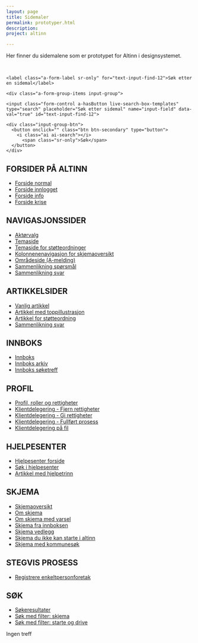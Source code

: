 ```yaml
---
layout: page
title: Sidemaler
permalink: prototyper.html
description:
project: altinn

---
```


<p class="a-leadText a-fontBold">Her finner du sidemalene som er prototypet for Altinn i designsystemet.</p><br>

<div class="form-group a-form-group a-form-group-large mb-4">

    <label class="a-form-label sr-only" for="text-input-find-12">Søk etter en sidemal</label>

    <div class="a-form-group-items input-group">

    <input class="form-control a-hasButton live-search-box-templates" type="search" placeholder="Søk etter sidemal" name="input-field" data-val="true" id="text-input-find-12">

    <div class="input-group-btn">
      <button onclick="" class="btn btn-secondary" type="button">
        <i class="ai ai-search"></i>
          <span class="sr-only">Søk</span>
      </button>
    </div>

  </div>
</div>

<h2 class="live-search-title"> FORSIDER PÅ ALTINN </h2>

<ul class="live-search-list-templates">

  <li><a href="http://altinn.github.io/DesignSystem/public/patterns/04-sider-infoportal-01-forside-00-forside/04-sider-infoportal-01-forside-00-forside.html?1498551267012">Forside normal</a></li>
  <li><a href="http://altinn.github.io/DesignSystem/public/patterns/04-sider-infoportal-01-forside-02-forside-innlogget/04-sider-infoportal-01-forside-02-forside-innlogget.html">Forside innlogget</a></li>
  <li><a href="http://altinn.github.io/DesignSystem/public/patterns/04-sider-infoportal-01-forside-00-forside-varsel-info/04-sider-infoportal-01-forside-00-forside-varsel-info.html?1502110645310">Forside info</a></li>
  <li><a href="http://altinn.github.io/DesignSystem/public/patterns/04-sider-infoportal-01-forside-00-forside-varsel-krise/04-sider-infoportal-01-forside-00-forside-varsel-krise.html?1502110705394">Forside krise</a></li>

</ul>

<h2 class="live-search-title"> NAVIGASJONSSIDER </h2>

<ul class="live-search-list-templates">

  <li><a href="http://altinn.github.io/DesignSystem/public/patterns/04-sider-portal-01-aktorvalg-10-aktorvalg-forste-gang-enkel/04-sider-portal-01-aktorvalg-10-aktorvalg-forste-gang-enkel.html">Aktørvalg</a></li>
  <li><a href="http://altinn.github.io/DesignSystem/public/patterns/04-sider-infoportal-20-navigasjonssider-31-temaside-v-arbeidsforhold/04-sider-infoportal-20-navigasjonssider-31-temaside-v-arbeidsforhold.html">Temaside</a></li>
  <li><a href="http://altinn.github.io/DesignSystem/public/patterns/04-sider-infoportal-20-navigasjonssider-40-temaside-filter-v-stotteordninger/04-sider-infoportal-20-navigasjonssider-40-temaside-filter-v-stotteordninger.html">Temaside for støtteordninger</a></li>
  <li><a href="http://altinn.github.io/DesignSystem/public/patterns/04-sider-infoportal-20-navigasjonssider-50-kolonnenavigasjon-v-skjemaoversikt/04-sider-infoportal-20-navigasjonssider-50-kolonnenavigasjon-v-skjemaoversikt.html">Kolonnenenavigasjon for skjemaoversikt</a></li>

  <li><a href="http://altinn.github.io/DesignSystem/public/patterns/04-sider-infoportal-20-navigasjonssider-51-omraadeside/04-sider-infoportal-20-navigasjonssider-51-omraadeside.html?1507106898184">Områdeside (A-melding)</a></li>
  <li><a href="http://altinn.github.io/DesignSystem/public/patterns/04-sider-infoportal-30-artikkel-42-artikkel-jumbo-v-velg-foretaksform/04-sider-infoportal-30-artikkel-42-artikkel-jumbo-v-velg-foretaksform.html">Sammenlikning spørsmål</a></li>
  <li><a href="http://altinn.github.io/DesignSystem/public/patterns/04-sider-infoportal-20-navigasjonssider-21-sammenlikning-v-velg-foretaksform/04-sider-infoportal-20-navigasjonssider-21-sammenlikning-v-velg-foretaksform.html">Sammenlikning svar</a></li>

</ul>

<h2 class="live-search-title"> ARTIKKELSIDER </h2>

<ul class="live-search-list-templates">

  <li><a href="http://altinn.github.io/DesignSystem/public/patterns/04-sider-infoportal-30-artikkel-14-artikkel-v-aksjeselskap/04-sider-infoportal-30-artikkel-14-artikkel-v-aksjeselskap.html?1507106597065">Vanlig artikkel</a></li>
  <li><a href="http://altinn.github.io/DesignSystem/public/patterns/04-sider-infoportal-30-artikkel-41-artikkel-jumbo-v-enkeltpersonforetak/04-sider-infoportal-30-artikkel-41-artikkel-jumbo-v-enkeltpersonforetak.html">Artikkel med toppillustrasjon</a></li>
  <li><a href="http://altinn.github.io/DesignSystem/public/patterns/04-sider-infoportal-30-artikkel-60-artikkel-v-stotteordning/04-sider-infoportal-30-artikkel-60-artikkel-v-stotteordning.html?1507106764721">Artikkel for støtteordning</a></li>

  <li><a href="http://altinn.github.io/DesignSystem/public/patterns/04-sider-infoportal-20-navigasjonssider-21-sammenlikning-v-velg-foretaksform/04-sider-infoportal-20-navigasjonssider-21-sammenlikning-v-velg-foretaksform.html">Sammenlikning svar</a></li>

</ul>

<h2 class="live-search-title"> INNBOKS </h2>

<ul class="live-search-list-templates">

  <li><a href="http://altinn.github.io/DesignSystem/public/patterns/04-sider-portal-50-innboks-00-innboks/04-sider-portal-50-innboks-00-innboks.html">Innboks</a></li>

  <li><a href="http://altinn.github.io/DesignSystem/public/patterns/04-sider-portal-50-innboks-05-innboks-arkiv/04-sider-portal-50-innboks-05-innboks-arkiv.html">Innboks arkiv</a></li>

  <li><a href="http://altinn.github.io/DesignSystem/public/patterns/04-sider-portal-50-innboks-06-innboks-soketreff/04-sider-portal-50-innboks-06-innboks-soketreff.html">Innboks søketreff</a></li>

</ul>

<h2 class="live-search-title"> PROFIL </h2>

<ul class="live-search-list-templates">

  <li><a href="http://altinn.github.io/DesignSystem/public/patterns/04-sider-portal-60-profil-roller-rettigheter-profil-roller-rettigheter/04-sider-portal-60-profil-roller-rettigheter-profil-roller-rettigheter.html">Profil, roller og rettigheter</a></li>

  <li><a href="http://altinn.github.io/DesignSystem/public/patterns/04-sider-portal-91-klientdelegering-00-klientdelegering-fjern-rettigheter-fra-klient/04-sider-portal-91-klientdelegering-00-klientdelegering-fjern-rettigheter-fra-klient.html">Klientdelegering - Fjern rettigheter</a></li>

  <li><a href="http://altinn.github.io/DesignSystem/public/patterns/04-sider-portal-91-klientdelegering-00-klientdelegering-gi-rettigheter-til-ansatte/04-sider-portal-91-klientdelegering-00-klientdelegering-gi-rettigheter-til-ansatte.html">Klientdelegering - Gi rettigheter</a></li>

  <li><a href="http://altinn.github.io/DesignSystem/public/patterns/04-sider-portal-91-klientdelegering-00-klientdelegering-kvittering-gyldig/04-sider-portal-91-klientdelegering-00-klientdelegering-kvittering-gyldig.html">Klientdelegering - Fullført prosess</a></li>

  <li><a href="http://altinn.github.io/DesignSystem/public/patterns/04-sider-portal-91-klientdelegering-00-klientdelegering-pa-fil/04-sider-portal-91-klientdelegering-00-klientdelegering-pa-fil.html">Klientdelegering på fil</a></li>

</ul>


<h2 class="live-search-title"> HJELPESENTER </h2>

<ul class="live-search-list-templates">

  <li><a href="http://altinn.github.io/DesignSystem/public/patterns/04-sider-infoportal-20-navigasjonssider-70-hjelpesenter/04-sider-infoportal-20-navigasjonssider-70-hjelpesenter.html?1507106852930">Hjelpesenter forside</a></li>

  <li><a href="http://altinn.github.io/DesignSystem/public/patterns/04-sider-infoportal-40-sok-70-sok-hjelp/04-sider-infoportal-40-sok-70-sok-hjelp.html">Søk i hjelpesenter</a></li>

  <li><a href="http://altinn.github.io/DesignSystem/public/patterns/04-sider-infoportal-30-artikkel-70-artikkel-v-hjelpetrinn/04-sider-infoportal-30-artikkel-70-artikkel-v-hjelpetrinn.html?1507106808809">Artikkel med hjelpetrinn</a></li>

</ul>

<h2 class="live-search-title"> SKJEMA </h2>

<ul class="live-search-list-templates">

  <li><a href="http://altinn.github.io/DesignSystem/public/patterns/04-sider-infoportal-20-navigasjonssider-51-omraadeside/04-sider-infoportal-20-navigasjonssider-51-omraadeside.html">Skjemaoversikt</a></li>

  <li><a href="http://altinn.github.io/DesignSystem/public/patterns/04-sider-infoportal-35-skjemaartikkel-12-artikkel-skjema-v-amelding-a02/04-sider-infoportal-35-skjemaartikkel-12-artikkel-skjema-v-amelding-a02.html">Om skjema</a></li>

  <li><a href="http://altinn.github.io/DesignSystem/public/patterns/04-sider-infoportal-35-skjemaartikkel-11-artikkel-skjema-v-amelding-varsler/04-sider-infoportal-35-skjemaartikkel-11-artikkel-skjema-v-amelding-varsler.html">Om skjema med varsel</a></li>

  <li><a href="http://altinn.github.io/DesignSystem/public/patterns/04-sider-infoportal-35-skjemaartikkel-53-artikkel-skjema-v-egenmeldt-sykefravaer/04-sider-infoportal-35-skjemaartikkel-53-artikkel-skjema-v-egenmeldt-sykefravaer.html">Skjema fra innboksen</a></li>

  <li><a href="http://altinn.github.io/DesignSystem/public/patterns/04-sider-infoportal-35-skjemaartikkel-55-artikkel-skjema-v-avskrivning/04-sider-infoportal-35-skjemaartikkel-55-artikkel-skjema-v-avskrivning.html">Skjema vedlegg</a></li>

  <li><a href="http://altinn.github.io/DesignSystem/public/patterns/04-sider-infoportal-35-skjemaartikkel-56-artikkel-skjema-v-anmodning-om-tildeling-av-D-nummer/04-sider-infoportal-35-skjemaartikkel-56-artikkel-skjema-v-anmodning-om-tildeling-av-D-nummer.html">Skjema du ikke kan starte i altinn</a></li>

  <li><a href="http://altinn.github.io/DesignSystem/public/patterns/04-sider-infoportal-35-skjemaartikkel-58-artikkel-skjema-v-skjenkebevilling-for-skjenking-av-alkoholholdig-drikke/04-sider-infoportal-35-skjemaartikkel-58-artikkel-skjema-v-skjenkebevilling-for-skjenking-av-alkoholholdig-drikke.html">Skjema med kommunesøk</a></li>


</ul>


<h2 class="live-search-title"> STEGVIS PROSESS </h2>

<ul class="live-search-list-templates">

  <li><a href="http://altinn.github.io/DesignSystem/versjon-altinndagen/patterns/04-sider-90-starte-enk-00-starte-enk-0/04-sider-90-starte-enk-00-starte-enk-0.html">Registrere enkeltpersonforetak</a></li>

</ul>


<h2 class="live-search-title"> SØK </h2>

<ul class="live-search-list-templates">

  <li><a href="http://altinn.github.io/DesignSystem/public/patterns/04-sider-infoportal-40-sok-00-sok-forside/04-sider-infoportal-40-sok-00-sok-forside.html?1507106953230">Søkeresultater</a></li>
  <li><a href="http://altinn.github.io/DesignSystem/public/patterns/04-sider-infoportal-40-sok-10-sok-skjema/04-sider-infoportal-40-sok-10-sok-skjema.html">Søk med filter: skjema</a></li>
  <li><a href="http://altinn.github.io/DesignSystem/public/patterns/04-sider-infoportal-40-sok-20-sok-artikkel/04-sider-infoportal-40-sok-20-sok-artikkel.html">Søk med filter: starte og drive</a></li>

</ul>


<div class="no-results-element">Ingen treff</div>
